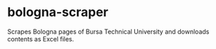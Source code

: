 # bologna-scraper
Scrapes Bologna pages of Bursa Technical University and downloads contents as Excel files.
